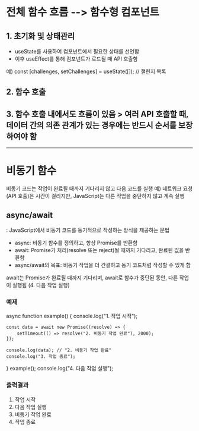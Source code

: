 # 전체 함수 흐름 --> 함수형 컴포넌트

## 1. 초기화 및 상태관리
 - useState를 사용하여 컴포넌트에서 필요한 상태를 선언함   
 - 이후 useEffect를 통해 컴포넌트가 로드될 때 API 호출함 

예) const [challenges, setChallenges] = useState([]); // 챌린지 목록

## 2. 함수 호출

## 3. 함수 호출 내에서도 흐름이 있음 > 여러 API 호출할 때, 데이터 간의 의존 관계가 있는 경우에는 반드시 순서를 보장하여야 함


----------------------------------------------------------------------------------------
# 비동기 함수
비동기 코드는 작업이 완료될 때까지 기다리지 않고 다음 코드를 실행
예) 네트워크 요청(API 호출)은 시간이 걸리지만, JavaScript는 다른 작업을 중단하지 않고 계속 실행

## async/await
: JavaScript에서 비동기 코드를 동기적으로 작성하는 방식을 제공하는 문법
 - async: 비동기 함수를 정의하고, 항상 Promise를 반환함
 - await: Promise가 처리(resolve 또는 reject)될 때까지 기다리고, 완료된 값을 반환함
 - async/await의 목표: 비동기 작업을 더 간결하고 동기 코드처럼 작성할 수 있게 함


await는 Promise가 완료될 때까지 기다리며, await로 함수가 중단된 동안, 다른 작업이 실행됨 (4. 다음 작업 실행)
### 예제
async function example() {
    console.log("1. 작업 시작");

    const data = await new Promise((resolve) => {
        setTimeout(() => resolve("2. 비동기 작업 완료"), 2000);
    });

    console.log(data); // "2. 비동기 작업 완료"
    console.log("3. 작업 종료");
}
example();
console.log("4. 다음 작업 실행");

### 출력결과
1. 작업 시작
4. 다음 작업 실행
2. 비동기 작업 완료
3. 작업 종료
